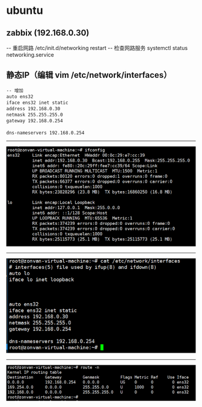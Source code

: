 # ubuntu 











## zabbix (192.168.0.30)

-- 重启网路
/etc/init.d/networking restart
-- 检查网路服务
systemctl status networking.service


## 静态IP（编辑 vim /etc/network/interfaces）


```
-- 增加
auto ens32
iface ens32 inet static 
address 192.168.0.30
netmask 255.255.255.0
gateway 192.168.0.254

dns-nameservers 192.168.0.254
```

---

![ubuntu ifconfig ](./images/2018-05-27_171505.png)

---

![ubuntu static ip ](./images/2018-05-27_171247.png)

---

![ubuntu route ](./images/2018-05-27_171420.png)



